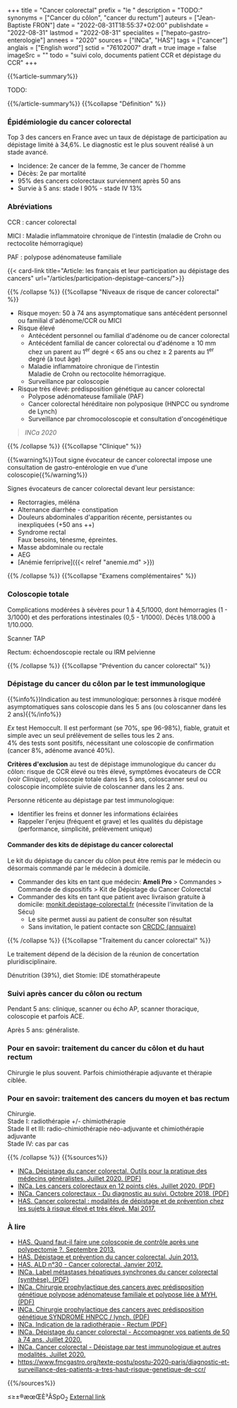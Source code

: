+++
title = "Cancer colorectal"
prefix = "le "
description = "TODO:"
synonyms = ["Cancer du côlon", "cancer du rectum"]
auteurs = ["Jean-Baptiste FRON"]
date = "2022-08-31T18:55:37+02:00"
publishdate = "2022-08-31"
lastmod = "2022-08-31"
specialites = ["hepato-gastro-enterologie"]
annees = "2020"
sources = ["INCa", "HAS"]
tags = ["cancer"]
anglais = ["English word"]
sctid = "76102007"
draft = true
image = false
imageSrc = ""
todo = "suivi colo, documents patient CCR et dépistage du CCR"
+++

{{%article-summary%}}

TODO:

{{%/article-summary%}}
{{%collapse "Définition" %}}

### Épidémiologie du cancer colorectal

Top 3 des cancers en France avec un taux de dépistage de participation au dépistage limité à 34,6%. Le diagnostic est le plus souvent réalisé à un stade avancé.

- Incidence: 2e cancer de la femme, 3e cancer de l'homme
- Décès: 2e par mortalité
- 95% des cancers colorectaux surviennent après 50 ans
- Survie à 5 ans: stade I 90% - stade IV 13%

### Abréviations

CCR
: cancer colorectal

MICI
: Maladie inflammatoire chronique de l'intestin (maladie de Crohn ou rectocolite hémorragique)

PAF
: polypose adénomateuse familiale

{{< card-link title="Article: les français et leur participation au dépistage des cancers" url="/articles/participation-depistage-cancers/">}}

{{% /collapse %}}
{{%collapse "Niveaux de risque de cancer colorectal" %}}

- Risque moyen: 50 à 74 ans asymptomatique sans antécédent personnel ou familial d'adénome/CCR ou MICI
- Risque élevé
  - Antécédent personnel ou familial d'adénome ou de cancer colorectal
  - Antécédent familial de cancer colorectal ou d'adénome ≥ 10 mm chez un parent au 1<sup>er</sup> degré < 65 ans ou chez ≥ 2 parents au 1<sup>er</sup> degré (à tout âge)
  - Maladie inflammatoire chronique de l'intestin  
    Maladie de Crohn ou rectocolite hémorragique.
  - Surveillance par coloscopie
- Risque très élevé: prédisposition génétique au cancer colorectal
  - Polypose adénomateuse familiale (PAF)
  - Cancer colorectal héréditaire non polyposique (HNPCC ou syndrome de Lynch)
  - Surveillance par chromocoloscopie et consultation d'oncogénétique

> *INCa 2020*

{{% /collapse %}}
{{%collapse "Clinique" %}}

{{%warning%}}Tout signe évocateur de cancer colorectal impose une consultation de gastro-entérologie en vue d'une coloscopie{{%/warning%}}

Signes évocateurs de cancer colorectal devant leur persistance:

- Rectorragies, méléna
- Alternance diarrhée - constipation
- Douleurs abdominales d'apparition récente, persistantes ou inexpliquées (+50 ans ++)
- Syndrome rectal  
  Faux besoins, ténesme, épreintes.
- Masse abdominale ou rectale
- AEG
- [Anémie ferriprive]({{< relref "anemie.md" >}})

{{% /collapse %}}
{{%collapse "Examens complémentaires" %}}

### Coloscopie totale

Complications modérées à sévères pour 1 à 4,5/1000, dont hémorragies (1 - 3/1000) et des perforations intestinales (0,5 - 1/1000). Décès 1/18.000 à 1/10.000.

Scanner TAP

Rectum: échoendoscopie rectale ou IRM pelvienne

{{% /collapse %}}
{{%collapse "Prévention du cancer colorectal" %}}

### Dépistage du cancer du côlon par le test immunologique

{{%info%}}Indication au test immunologique: personnes à risque modéré asymptomatiques sans coloscopie dans les 5 ans (ou coloscanner dans les 2 ans){{%/info%}}

*Ex* test Hemoccult. Il est performant (se 70%, spe 96-98%), fiable, gratuit et simple avec un seul prélèvement de selles tous les 2 ans.  
4% des tests sont positifs, nécessitant une coloscopie de confirmation (cancer 8%, adénome avancé 40%).

**Critères d'exclusion** au test de dépistage immunologique du cancer du côlon: risque de CCR élevé ou très élevé, symptômes évocateurs de CCR (voir *Clinique*), coloscopie totale dans les 5 ans, coloscanner seul ou coloscopie incomplète suivie de coloscanner dans les 2 ans.

Personne réticente au dépistage par test immunologique:

- Identifier les freins et donner les informations éclairées
- Rappeler l'enjeu (fréquent et grave) et les qualités du dépistage (performance, simplicité, prélèvement unique)

#### Commander des kits de dépistage du cancer colorectal

Le kit du dépistage du cancer du côlon peut être remis par le médecin ou désormais commandé par le médecin à domicile.

- Commander des kits en tant que médecin: **Ameli Pro** > Commandes > Commande de dispositifs > Kit de Dépistage du Cancer Colorectal
- Commander des kits en tant que patient avec livraison gratuite à domicile: [monkit.depistage-colorectal.fr](https://monkit.depistage-colorectal.fr/#/invitation) (nécessite l'invitation de la Sécu)
  - Le site permet aussi au patient de consulter son résultat
  - Sans invitation, le patient contacte son [CRCDC (annuaire)](https://www.e-cancer.fr/Professionnels-de-sante/Depistage-et-detection-precoce/Strategies-de-depistage/Centres-regionaux-de-coordination-des-depistages-des-cancers/)

{{% /collapse %}}
{{%collapse "Traitement du cancer colorectal" %}}

Le traitement dépend de la décision de la réunion de concertation pluridisciplinaire.

Dénutrition (39%), diet
Stomie: IDE stomathérapeute

### Suivi après cancer du côlon ou rectum

Pendant 5 ans: clinique, scanner ou écho AP, scanner thoracique, coloscopie et parfois ACE.

Après 5 ans: généraliste.

### Pour en savoir: traitement du cancer du côlon et du haut rectum

Chirurgie le plus souvent. Parfois chimiothérapie adjuvante et thérapie ciblée.

### Pour en savoir: traitement des cancers du moyen et bas rectum

Chirurgie.  
Stade I: radiothérapie +/- chimiothérapie  
Stade II et III: radio-chimiothérapie néo-adjuvante et chimiothérapie adjuvante  
Stade IV: cas par cas

{{% /collapse %}}
{{%sources%}}

- [INCa. Dépistage du cancer colorectal. Outils pour la pratique des médecins généralistes. Juillet 2020. (PDF)](https://www.e-cancer.fr/content/download/292813/4170454/file/Cancer_colorectal_depistage_par_test_immunologique_et_autres_modalites_mel_20200717.pdf)
- [INCa. Les cancers colorectaux en 12 points clés. Juillet 2020. (PDF)](https://www.e-cancer.fr/content/download/292187/4161375/file/Cancers_colorectaux_en_12_points_cl%C3%A9s_mel_20200702.pdf)
- [INCa. Cancers colorectaux - Du diagnostic au suivi. Octobre 2018. (PDF)](https://www.e-cancer.fr/content/download/247273/3415432/file/Cancers_colorectaux_du_diagnostic_au_suivi_mel_20181029.pdf)
- [HAS. Cancer colorectal : modalités de dépistage et de prévention chez les sujets à risque élevé et très élevé. Mai 2017.](https://www.has-sante.fr/jcms/c_2772744/fr/cancer-colorectal-modalites-de-depistage-et-de-prevention-chez-les-sujets-a-risque-eleve-et-tres-eleve)

### À lire

- [HAS. Quand faut-il faire une coloscopie de contrôle après une polypectomie ?. Septembre 2013.](https://www.has-sante.fr/jcms/c_1695396/fr/quand-faut-il-faire-une-coloscopie-de-controle-apres-une-polypectomie)
- [HAS. Dépistage et prévention du cancer colorectal. Juin 2013.](https://www.has-sante.fr/jcms/c_1623732/fr/depistage-et-prevention-du-cancer-colorectal)
- [HAS. ALD n°30 - Cancer colorectal. Janvier 2012.](https://www.has-sante.fr/jcms/c_644453/fr/ald-n-30-cancer-colorectal)
- [INCa. Label métastases hépatiques synchrones du cancer colorectal (synthèse). (PDF)](https://www.e-cancer.fr/content/download/58365/532096/file/reco-label-mhs-synthese.pdf)
- [INCa. Chirurgie prophylactique des cancers avec prédisposition génétique polypose adénomateuse familiale et polypose liée à MYH. (PDF)](https://www.e-cancer.fr/content/download/58351/531984/file/chir_prophy_predi_gene_polypose.pdf)
- [INCa. Chirurgie prophylactique des cancers avec prédisposition génétique SYNDROME HNPCC / lynch. (PDF)](https://www.e-cancer.fr/content/download/58350/531976/file/chir_prophy_predi_gene_hnpcc-lynch.pdf)
- [INCa. Indication de la radiothérapie - Rectum (PDF)](https://www.e-cancer.fr/content/download/58359/532048/file/Indicat-radioth-RECTUM_final_janv2010.pdf)
- [INCa. Dépistage du cancer colorectal - Accompagner vos patients de 50 à 74 ans. Juillet 2020.](https://www.e-cancer.fr/Expertises-et-publications/Catalogue-des-publications/Depistage-du-cancer-colorectal-Accompagner-vos-patients-de-50-a-74-ans)
- [INCa. Cancer colorectal - Dépistage par test immunologique et autres modalités. Juillet 2020.](https://www.e-cancer.fr/Expertises-et-publications/Catalogue-des-publications/Cancer-colorectal-Depistage-par-test-immunologique-et-autres-modalites)
- <https://www.fmcgastro.org/texte-postu/postu-2020-paris/diagnostic-et-surveillance-des-patients-a-tres-haut-risque-genetique-de-ccr/>

{{%/sources%}}

≤≥±®æœŒÈ³ÂSpO<sub>2</sub>
[External link](https://discourse.gohugo.io/ "{rel='nofollow'}")
